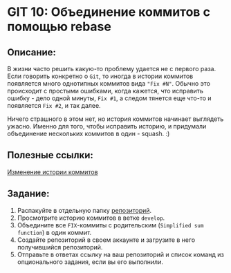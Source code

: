 # GIT 10: Объединение коммитов с помощью rebase

## Описание:

В жизни часто решить какую-то проблему удается не с первого раза. Если говорить конкретно о `Git`, то иногда в истории коммитов появляется много однотипных коммитов вида `"Fix #N"`. Обычно это происходит с простыми ошибками, когда кажется, что исправить ошибку - дело одной минуты, `Fix #1`, а следом тянется еще что-то и появляется `Fix #2`, и так далее.

Ничего страшного в этом нет, но история коммитов начинает выглядеть ужасно. Именно для того, чтобы исправить историю, и придумали объединение нескольких коммитов в один - squash. :)

## Полезные ссылки:

[Изменение истории коммитов](/GIT10/Git_Исправление_истории.html)

## Задание:

1. Распакуйте в отдельную папку [репозиторий](/GIT10/git-squash-master.zip).
1. Просмотрите историю коммитов в ветке `develop`.
1. Объедините все `FIX`-коммиты c родительским (`Simplified sum function`) в один коммит.
1. Создайте репозиторий в своем аккаунте и загрузите в него получившийся репозиторий.
1. Отправьте в ответах ссылку на ваш репозиторий и список команд из опционального задания, если вы его выполнили.
